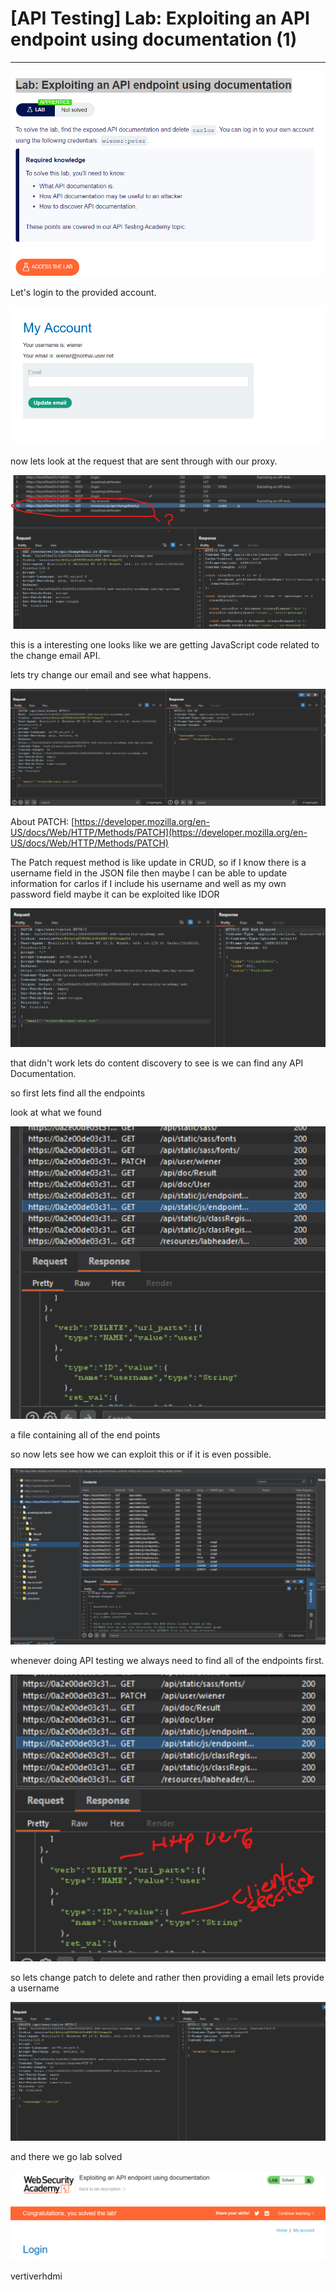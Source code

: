 # [API Testing] Lab: Exploiting an API endpoint using documentation (1)

---

![Untitled](%5BAPI%20Testing%5D%20Lab%20Exploiting%20an%20API%20endpoint%20using%20d2042f2db935431e94534f94bcdb8129/Untitled.png)

Let's login to the provided account. 

![Untitled](%5BAPI%20Testing%5D%20Lab%20Exploiting%20an%20API%20endpoint%20using%20d2042f2db935431e94534f94bcdb8129/Untitled%201.png)

now lets look at the request that are sent through with our proxy. 

![Untitled](%5BAPI%20Testing%5D%20Lab%20Exploiting%20an%20API%20endpoint%20using%20d2042f2db935431e94534f94bcdb8129/Untitled%202.png)

this is a interesting one looks like we are getting JavaScript code related  to the change email API.  

lets try change our email and see what happens. 

![Untitled](%5BAPI%20Testing%5D%20Lab%20Exploiting%20an%20API%20endpoint%20using%20d2042f2db935431e94534f94bcdb8129/Untitled%203.png)

About PATCH: [https://developer.mozilla.org/en-US/docs/Web/HTTP/Methods/PATCH](https://developer.mozilla.org/en-US/docs/Web/HTTP/Methods/PATCH)

The Patch request method is like update in CRUD, so if I know there is a username field in the JSON file then maybe I can be able to update information for carlos if I include his username and well as my own password field maybe it can be exploited like IDOR 

![Untitled](%5BAPI%20Testing%5D%20Lab%20Exploiting%20an%20API%20endpoint%20using%20d2042f2db935431e94534f94bcdb8129/Untitled%204.png)

that didn't work lets do content discovery to see is we can find any API Documentation. 

so first lets find all the endpoints 

look at what we found 

![Untitled](%5BAPI%20Testing%5D%20Lab%20Exploiting%20an%20API%20endpoint%20using%20d2042f2db935431e94534f94bcdb8129/Untitled%205.png)

a file containing all of the end points 

so now lets see how we can exploit this or if it is even possible.  

![Untitled](%5BAPI%20Testing%5D%20Lab%20Exploiting%20an%20API%20endpoint%20using%20d2042f2db935431e94534f94bcdb8129/Untitled%206.png)

whenever doing API testing we always need to find all of the endpoints first. 

![Untitled](%5BAPI%20Testing%5D%20Lab%20Exploiting%20an%20API%20endpoint%20using%20d2042f2db935431e94534f94bcdb8129/Untitled%207.png)

so lets change patch to delete and rather then providing a email lets provide a username 

![Untitled](%5BAPI%20Testing%5D%20Lab%20Exploiting%20an%20API%20endpoint%20using%20d2042f2db935431e94534f94bcdb8129/Untitled%208.png)

and there we go lab solved 

![Untitled](%5BAPI%20Testing%5D%20Lab%20Exploiting%20an%20API%20endpoint%20using%20d2042f2db935431e94534f94bcdb8129/Untitled%209.png)

vertiverhdmi